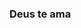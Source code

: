 ### Deus te ama

<!--
**FernandoGomesSilva/FernandoGomesSilva** is a ✨ _special_ ✨ repository because its `README.md` (this file) appears on your GitHub profile.

Here are some ideas to get you started:

- 🔭 I’m currently working on nada
- 🌱 I’m currently learning tudo
- 👯 I’m looking to collaborate on Mundo
- 🤔 I’m looking for help with Professor
- 💬 Ask me about Guerra da Ucrânia
- 📫 How to reach me: Encontrando na rua
- 😄 Pronouns: Ele/Dele
- ⚡ Fun fact: Sou humano como você
-->
